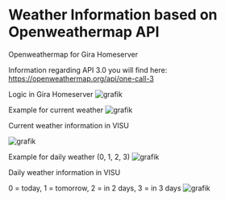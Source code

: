 # Weather Information based on Openweathermap API
 Openweathermap for Gira Homeserver

Information regarding API 3.0 you will find here: https://openweathermap.org/api/one-call-3


Logic in Gira Homeserver
![grafik](https://github.com/user-attachments/assets/22630b76-7bd7-428d-977c-014464f98792)


Example for current weather
![grafik](https://github.com/user-attachments/assets/c436e182-e57f-4e30-99af-55c4afce4826)

Current weather information in VISU

![grafik](https://github.com/user-attachments/assets/76e5da28-3cbd-47a2-a2ea-d2c937b05489)


Example for daily weather (0, 1, 2, 3)
![grafik](https://github.com/user-attachments/assets/da71461e-912c-4cd9-94ca-a7b6bdd5654e)

Daily weather information in VISU

0 = today, 1 = tomorrow, 2 = in 2 days, 3 = in 3 days
![grafik](https://github.com/user-attachments/assets/bc7bf27e-af0c-49d7-835c-297cf326fe65)
